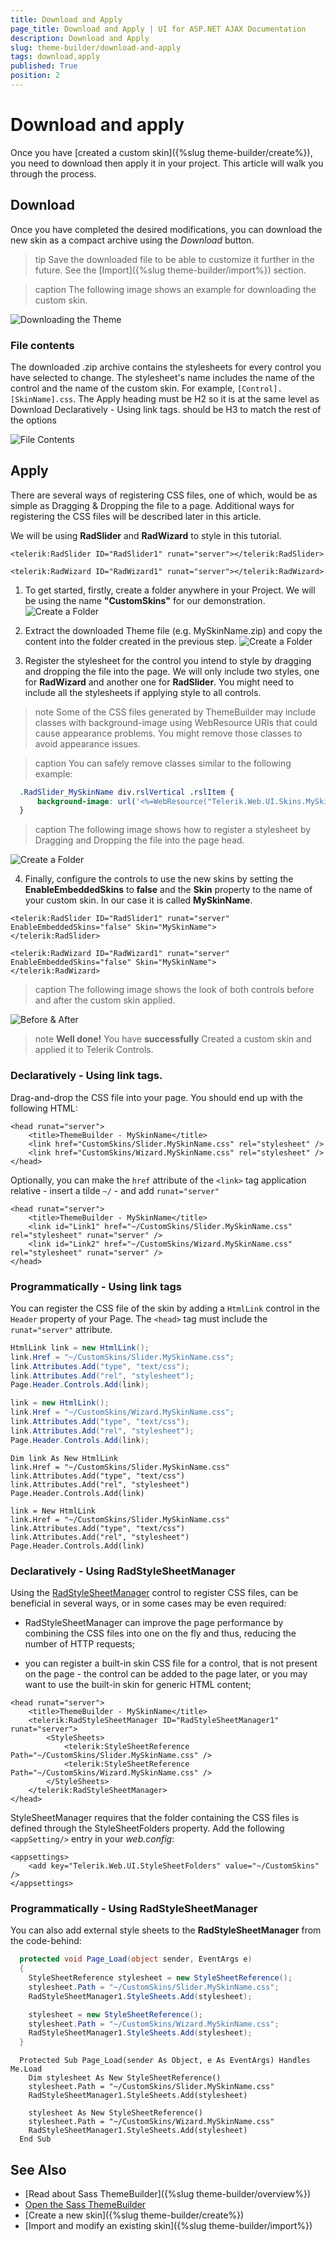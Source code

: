 ```yaml
---
title: Download and Apply
page_title: Download and Apply | UI for ASP.NET AJAX Documentation
description: Download and Apply
slug: theme-builder/download-and-apply
tags: download,apply
published: True
position: 2
---
```


# Download and apply
Once you have [created a custom skin]({%slug theme-builder/create%}), you need to download then apply it in your project. This article will walk you through the process.

## Download

Once you have completed the desired modifications, you can download the new skin as a compact archive using the *Download* button.

>tip Save the downloaded file to be able to customize it further in the future. See the [Import]({%slug theme-builder/import%}) section.

>caption The following image shows an example for downloading the custom skin.

![Downloading the Theme](images/theme-builder-download-and-apply-download.gif)


### File contents

The downloaded .zip archive contains the stylesheets for every control you have selected to change. The stylesheet's name includes the name of the control and the name of the custom skin. For example, `[Control].[SkinName].css`.
The Apply heading must be H2 so it is at the same level as Download
Declaratively - Using link tags. should be H3 to match the rest of the options



![File Contents](images/theme-builder-download-and-apply-file-contents.png)


## Apply

There are several ways of registering CSS files, one of which, would be as simple as Dragging & Dropping the file to a page. Additional ways for registering the CSS files will be described later in this article.

We will be using **RadSlider** and **RadWizard** to style in this tutorial.

````ASP.NET
<telerik:RadSlider ID="RadSlider1" runat="server"></telerik:RadSlider>

<telerik:RadWizard ID="RadWizard1" runat="server"></telerik:RadWizard>
````

1. To get started, firstly, create a folder anywhere in your Project. We will be using the name **"CustomSkins"** for our demonstration.
![Create a Folder](images/theme-builder-download-and-apply-create-folder.png)

2. Extract the downloaded Theme file (e.g. MySkinName.zip) and copy the content into the folder created in the previous step.
![Create a Folder](images/theme-builder-download-and-apply-extract-content.png)

3. Register the stylesheet for the control you intend to style by dragging and dropping the file into the page. We will only include two styles, one for **RadWizard** and another one for **RadSlider**. You might need to include all the stylesheets if applying style to all controls.

  >note Some of the CSS files generated by ThemeBuilder may include classes with background-image using WebResource URIs that could cause appearance problems. You might remove those classes to avoid appearance issues.

  >caption You can safely remove classes similar to the following example:

  ````CSS
    .RadSlider_MySkinName div.rslVertical .rslItem {
        background-image: url('<%=WebResource("Telerik.Web.UI.Skins.MySkinName.Slider.ItemVerticalBgr.png")%>');
    }
  ````

  >caption The following image shows how to register a stylesheet by Dragging and Dropping the file into the page head.

  ![Create a Folder](images/theme-builder-download-and-apply-drag-and-drop.gif)

4. Finally, configure the controls to use the new skins by setting the **EnableEmbeddedSkins** to **false** and the **Skin** property to the name of your custom skin. In our case it is called **MySkinName**.

  ````ASP.NET
  <telerik:RadSlider ID="RadSlider1" runat="server" EnableEmbeddedSkins="false" Skin="MySkinName">
  </telerik:RadSlider>

  <telerik:RadWizard ID="RadWizard1" runat="server" EnableEmbeddedSkins="false" Skin="MySkinName">
  </telerik:RadWizard>
  ````

  >caption The following image shows the look of both controls before and after the custom skin applied.

  ![Before & After](images/theme-builder-download-and-apply-beforeafter.png)


  >note **Well done!** You have **successfully** Created a custom skin and applied it to Telerik Controls.

### Declaratively - Using link tags.

Drag-and-drop the CSS file into your page. You should end up with the following HTML:

````ASP.NET
<head runat="server">
    <title>ThemeBuilder - MySkinName</title>
    <link href="CustomSkins/Slider.MySkinName.css" rel="stylesheet" />
    <link href="CustomSkins/Wizard.MySkinName.css" rel="stylesheet" />
</head>
````

Optionally, you can make the `href` attribute of the `<link>` tag application relative - insert a tilde `~/` - and add `runat="server"`

````ASP.NET
<head runat="server">
    <title>ThemeBuilder - MySkinName</title>
    <link id="Link1" href="~/CustomSkins/Slider.MySkinName.css" rel="stylesheet" runat="server" />
    <link id="Link2" href="~/CustomSkins/Wizard.MySkinName.css" rel="stylesheet" runat="server" />
</head>
````

### Programmatically - Using link tags

You can register the CSS file of the skin by adding a `HtmlLink` control in the `Header` property of your Page. The `<head>` tag must include the `runat="server"` attribute.

````C#
HtmlLink link = new HtmlLink();
link.Href = "~/CustomSkins/Slider.MySkinName.css";
link.Attributes.Add("type", "text/css");
link.Attributes.Add("rel", "stylesheet");
Page.Header.Controls.Add(link);

link = new HtmlLink();
link.Href = "~/CustomSkins/Wizard.MySkinName.css";
link.Attributes.Add("type", "text/css");
link.Attributes.Add("rel", "stylesheet");
Page.Header.Controls.Add(link);
````
````VB
Dim link As New HtmlLink
link.Href = "~/CustomSkins/Slider.MySkinName.css"
link.Attributes.Add("type", "text/css")
link.Attributes.Add("rel", "stylesheet")
Page.Header.Controls.Add(link)

link = New HtmlLink
link.Href = "~/CustomSkins/Slider.MySkinName.css"
link.Attributes.Add("type", "text/css")
link.Attributes.Add("rel", "stylesheet")
Page.Header.Controls.Add(link)
````

### Declaratively - Using RadStyleSheetManager

Using the [RadStyleSheetManager](http://www.telerik.com/help/aspnet-ajax/radstylesheetmanager.html) control to register CSS files, can be beneficial in several ways, or in some cases may be even required:

* RadStyleSheetManager can improve the page performance by combining the CSS files into one on the fly and thus, reducing the number of HTTP requests;

* you can register a built-in skin CSS file for a control, that is not present on the page - the control can be added to the page later, or you may want to use the built-in skin for generic HTML content;

````ASP.NET
<head runat="server">
    <title>ThemeBuilder - MySkinName</title>
    <telerik:RadStyleSheetManager ID="RadStyleSheetManager1" runat="server">
        <StyleSheets>
            <telerik:StyleSheetReference Path="~/CustomSkins/Slider.MySkinName.css" />
            <telerik:StyleSheetReference Path="~/CustomSkins/Wizard.MySkinName.css" />
        </StyleSheets>
    </telerik:RadStyleSheetManager>
</head>
````

StyleSheetManager requires that the folder containing the CSS files is defined through the StyleSheetFolders property. Add the following `<appSetting/>` entry in your *web.config*:

````ASPNET
<appsettings>   
    <add key="Telerik.Web.UI.StyleSheetFolders" value="~/CustomSkins" />
</appsettings>
````

### Programmatically - Using RadStyleSheetManager
You can also add external style sheets to the **RadStyleSheetManager** from the code-behind:

````C#
  protected void Page_Load(object sender, EventArgs e)
  {
    StyleSheetReference stylesheet = new StyleSheetReference();
    stylesheet.Path = "~/CustomSkins/Slider.MySkinName.css";
    RadStyleSheetManager1.StyleSheets.Add(stylesheet);

    stylesheet = new StyleSheetReference();
    stylesheet.Path = "~/CustomSkins/Wizard.MySkinName.css";
    RadStyleSheetManager1.StyleSheets.Add(stylesheet);
  }
````
````VB
  Protected Sub Page_Load(sender As Object, e As EventArgs) Handles Me.Load
    Dim stylesheet As New StyleSheetReference()
    stylesheet.Path = "~/CustomSkins/Slider.MySkinName.css"
    RadStyleSheetManager1.StyleSheets.Add(stylesheet)

    stylesheet As New StyleSheetReference()
    stylesheet.Path = "~/CustomSkins/Wizard.MySkinName.css"
    RadStyleSheetManager1.StyleSheets.Add(stylesheet)
  End Sub
````

## See Also
  * [Read about Sass ThemeBuilder]({%slug theme-builder/overview%})
  * [Open the Sass ThemeBuilder](https://themebuilder.telerik.com/aspnet-ajax)
  * [Create a new skin]({%slug theme-builder/create%})
  * [Import and modify an existing skin]({%slug theme-builder/import%})
